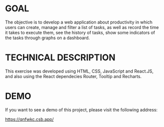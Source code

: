 # GOAL

The objective is to develop a web application about productivity in which users can create, manage and filter a list of tasks, as well as record the time it takes to execute them, see the history of tasks, show some indicators of the tasks through graphs on a dashboard.

# TECHNICAL DESCRIPTION

This exercise was developed using HTML, CSS, JavaScript and React.JS, and also using the React dependecies Router, Tooltip and Recharts.

# DEMO

If you want to see a demo of this project, please visit the following address:

https://qnfwkc.csb.app/
